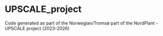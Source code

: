 # UPSCALE_project
Code generated as part of the Norwegian/Tromsø part of the NordPlant - UPSCALE project (2023-2026)
